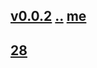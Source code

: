 ## [v0.0.2](https://github.com/littleflute/ENGLISH-IN-A-MINUTE/edit/master/files/2018/july/readme.md) [..](..) [me]()
## [28](28)
